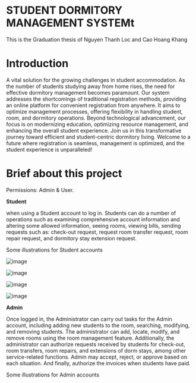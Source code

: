 <h1> STUDENT DORMITORY MANAGEMENT SYSTEMt </h1>
This is the Graduation thesis of Nguyen Thanh Loc and Cao Hoang Khang
<h1> Introduction </h1>
<p> A vital solution for the growing challenges in student accommodation. As the number of students studying away from home rises, the need for effective dormitory management becomes paramount. Our system addresses the shortcomings of traditional registration methods, providing an online platform for convenient registration from anywhere. It aims to optimize management processes, offering flexibility in handling student, room, and dormitory operations. Beyond technological advancement, our focus is on modernizing education, optimizing resource management, and enhancing the overall student experience. Join us in this transformative journey toward efficient and student-centric dormitory living. Welcome to a future where registration is seamless, management is optimized, and the student experience is unparalleled! </p>
<h1> Brief about this project </h1>
<p> Permissions: Admin & User.</p>
<p><b>Student</b></p>
<p>when using a Student account to log in. Students can do a number of operations such as examining comprehensive account information and altering some allowed information, seeing rooms, viewing bills, sending requests such as: check-out request, request room transfer request, room repair request, and dormitory stay extension request.</p>
<p> Some illustrations for Student accounts </p>

![image](https://github.com/talo33/STUDENT-DORMITORY-MANAGEMENT-SYSTEM/assets/114129828/375d3ad5-7f03-4c4d-bcb8-e8ce4fca1089)

![image](https://github.com/talo33/STUDENT-DORMITORY-MANAGEMENT-SYSTEM/assets/114129828/9c10e55c-ae0d-4a4b-bef9-e5d57a22039c)

![image](https://github.com/talo33/STUDENT-DORMITORY-MANAGEMENT-SYSTEM/assets/114129828/3a4244d5-da2e-4e91-b84a-ddb31eaa807d)

![image](https://github.com/talo33/STUDENT-DORMITORY-MANAGEMENT-SYSTEM/assets/114129828/9a33f8c3-fab4-4679-acb9-15f509eb8f73)

<p><b>Admin</b></p>
<p>Once logged in, the Administrator can carry out tasks for the Admin account, including adding new students to the room, searching, modifying, and removing students. The administrator can add, locate, modify, and remove rooms using the room management feature. Additionally, the administrator can authorize requests received by students for check-out, room transfers, room repairs, and extensions of dorm stays, among other service-related functions. Admin may accept, reject, or approve based on each situation. And finally, authorize the invoices when students have paid. </p>
<p> Some illustrations for Admin accounts </p>


